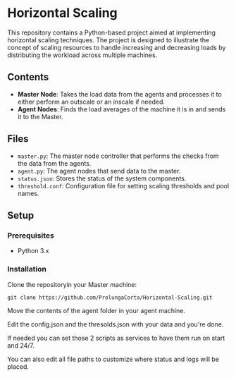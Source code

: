 # Horizontal Scaling

This repository contains a Python-based project aimed at implementing horizontal scaling techniques. The project is designed to illustrate the concept of scaling resources to handle increasing and decreasing loads by distributing the workload across multiple machines.

## Contents

- **Master Node**: Takes the load data from the agents and processes it to either perform an outscale or an inscale if needed.
- **Agent Nodes**: Finds the load averages of the machine it is in and sends it to the Master.

## Files

- `master.py`: The master node controller that performs the checks from the data from the agents.
- `agent.py`: The agent nodes that send data to the master.
- `status.json`: Stores the status of the system components.
- `threshold.conf`: Configuration file for setting scaling thresholds and pool names.

## Setup

### Prerequisites
- Python 3.x

### Installation

Clone the repositoryin your Master machine:

    git clone https://github.com/ProlungaCorta/Horizontal-Scaling.git

Move the contents of the agent folder in your agent machine.

Edit the config.json and the thresolds.json with your data and you're done.

If needed you can set those 2 scripts as services to have them run on start and 24/7.

You can also edit all file paths to customize where status and logs will be placed.
